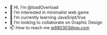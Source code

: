 - 👋 Hi, I’m @loadOverload
- 👀 I’m interested in minimalist web game
- 🌱 I’m currently learning JavaSript/Vue
- 💞️ I’m looking to collaborate on Graphic Design
- 📫 How to reach me w880303@qq.com

<!---
loadOverload/loadOverload is a ✨ special ✨ repository because its `README.md` (this file) appears on your GitHub profile.
You can click the Preview link to take a look at your changes.
--->

